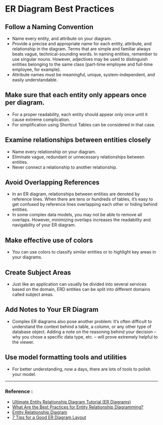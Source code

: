 
# ER Diagram Best Practices

## Follow a Naming Convention  
- Name every entity, and attribute on your diagram.
- Provide a precise and appropriate name for each entity, attribute, and relationship in the diagram. Terms that are simple and familiar always beats vague, technical-sounding words. In naming entities, remember to use singular nouns. However, adjectives may be used to distinguish entities belonging to the same class (part-time employee and full-time employee, for example). 
- Attribute names must be meaningful, unique, system-independent, and easily understandable.

## Make sure that each entity only appears once per diagram.
- For a proper readability, each entity should appear only once until it cause extreme complication. 
- For simplification using Shortcut Tables can be considered in that case.
## Examine relationships between entities closely
- Name every relationship on your diagram.
- Eliminate vague, redundant or unnecessary relationships between entities.
- Never connect a relationship to another relationship.

##  Avoid Overlapping References
- In an ER diagram, relationships between entities are denoted by reference lines. When there are tens or hundreds of tables, it’s easy to get confused by reference lines overlapping each other or hiding behind entities. 
- In some complex data models, you may not be able to remove all overlaps. However, minimizing overlaps increases the readability and navigability of your ER diagram.
## Make effective use of colors
- You can use colors to classify similar entities or to highlight key areas in your diagrams.
## Create Subject Areas
- Just like an application can usually be divided into several services based on the domain, ERD entities can be split into different domains called subject areas.
## Add Notes to Your ER Diagram   
- Complex ER diagrams also pose another problem: It’s often difficult to understand the context behind a table, a column, or any other type of database object. Adding a note on the reasoning behind your decision – why you chose a specific data type, etc. – will prove extremely helpful to the viewer.
## Use model formatting tools and utilities 
- For better understanding, now a days, there are lots of tools to polish your model.

------------------------



### Reference :
- [Ultimate Entity Relationship Diagram Tutorial (ER Diagrams)](https://creately.com/blog/diagrams/er-diagrams-tutorial/#:~:text=ER%20Diagram%20Best%20Practices,remember%20to%20use%20singular%20nouns.)
- [What Are the Best Practices for Entity Relationship Diagramming?](https://www.diligent.com/insights/entity-relationship-diagramming/what-are-the-best-practices-for-entity-relationship-diagramming/)
- [Entity Relationship Diagram](https://www.smartdraw.com/entity-relationship-diagram/)
- [7 Tips for a Good ER Diagram Layout](https://vertabelo.com/blog/vertabelo-tips-good-er-diagram-layout/)